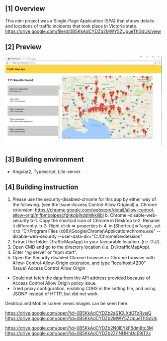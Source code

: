 ## [1] Overview
This mini project was a Single-Page Application (SPA) that shows details and locations of traffic incidents that took place in Victoria state.
https://drive.google.com/file/d/0B5KkAdCYDZb2MWY5ZUpueThGdUk/view


## [2] Preview
![alt text](https://github.com/kaiyoo/Traffic-Map-App/blob/master/desktopview.PNG?raw=true)



## [3] Building environment
-	Angular2, Typescript, Lite-server

## [4] Building instruction

1.	Please use the security-disabled-chrome for this app by either way of the following. (see the Issue-Access Control Allow Original)
  a.	Chrome extension: https://chrome.google.com/webstore/detail/allow-control-allow-origi/nlfbmbojpeacfghkpbjhddihlkkiljbi
  b.	Chrome –disable-web-security 
    b-1. Copy the shortcut icon of Chrome in Desktop
    b-2. Rename it differently. 
    b-3. Right click => properties
    b-4. in [Shortcut]=>Target, set it to 
         "C:\Program Files (x86)\Google\Chrome\Application\chrome.exe" --disable-web-security --user-data-dir="C:/ChromeDevSession"
2.	Extract the folder (TrafficMapApp) to your favourable location. (i.e. D://).
3.	Open CMD and go to the directory location (i.e. D://trafficMapApp).
4.	Enter “ng serve” or “npm start”. 
5.	Open the Security disabled Chrome browser or Chrome browser with Allow-Control-Allow-Origin extension, and type “localhost:4200”
  
[Issue]
Access Control Allow Origin
-	Could not fetch the data from the API address provided because of Access Control Allow Origin policy issue. 
-	Tried proxy configuration, enabling CORS in the setting file, and using JSONP instead of HTTP, but did not work. 

Desktop and Mobile screen views images can be seen here:
  
  https://drive.google.com/open?id=0B5KkAdCYDZb2aS1CLXdGTzRyejQ  
  https://drive.google.com/open?id=0B5KkAdCYDZb2MWY5ZUpueThGdUk 
    
  https://drive.google.com/open?id=0B5KkAdCYDZb2N0lEYkF5dm8tc3M  
  https://drive.google.com/open?id=0B5KkAdCYDZb2Zi1NUHhUcE9jT2s 
  






